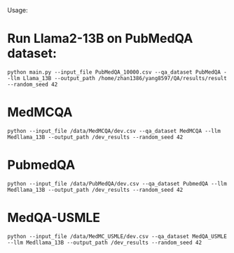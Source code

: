 Usage:

# Run Llama2-13B on PubMedQA dataset:
```
python main.py --input_file PubMedQA_10000.csv --qa_dataset PubMedQA --llm Llama_13B --output_path /home/zhan1386/yang8597/QA/results/result --random_seed 42
```


# MedMCQA
```
python --input_file /data/MedMCQA/dev.csv --qa_dataset MedMCQA --llm Medllama_13B --output_path /dev_results --random_seed 42
```

# PubmedQA
```
python --input_file /data/PubMedQA/dev.csv --qa_dataset PubmedQA --llm Medllama_13B --output_path /dev_results --random_seed 42
```

# MedQA-USMLE
```
python --input_file /data/MedMC_USMLE/dev.csv --qa_dataset MedQA_USMLE --llm Medllama_13B --output_path /dev_results --random_seed 42
```



